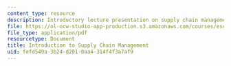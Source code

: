 ```yaml
---
content_type: resource
description: Introductory lecture presentation on supply chain management.
file: https://ol-ocw-studio-app-production.s3.amazonaws.com/courses/esd-273j-logistics-and-supply-chain-management-fall-2009/fefd549a3b24d2010aa4314f4f3a7af9_MITESD_273JF09_lec01.pdf
file_type: application/pdf
resourcetype: Document
title: Introduction to Supply Chain Management
uid: fefd549a-3b24-d201-0aa4-314f4f3a7af9
---
```

